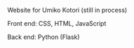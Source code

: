 Website for Umiko Kotori (still in process)

Front end: CSS, HTML, JavaScript

Back end: Python (Flask)
